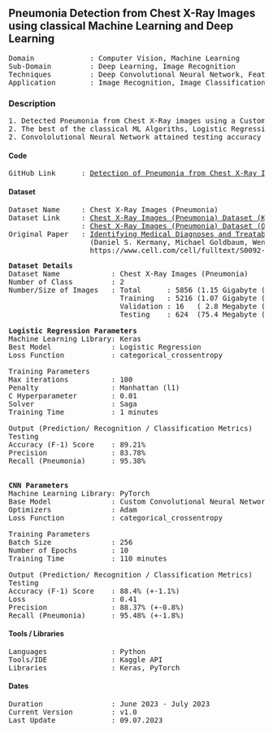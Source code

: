 ## Pneumonia Detection from Chest X-Ray Images using classical Machine Learning and Deep Learning                                             

<pre>
Domain             : Computer Vision, Machine Learning
Sub-Domain         : Deep Learning, Image Recognition
Techniques         : Deep Convolutional Neural Network, Feature Extraction, Classical ML Aglorithms 
Application        : Image Recognition, Image Classification, Medical Imaging
</pre>

### Description
<pre>
1. Detected Pneumonia from Chest X-Ray images using a Custom Convolutional Neural Network model and Classical ML Aglorithms.
2. The best of the classical ML Algoriths, Logistic Regression, attained testing accuracy of 89.21%.
2. Convololutional Neural Network attained testing accuracy 88.41% (+-1.1%) and a loss of 0.41.
</pre>

#### Code
<pre>
GitHub Link      : <a href=https://github.com/mdarm/Pneumonia-X-Ray-Detection>Detection of Pneumonia from Chest X-Ray Images</a>
</pre>

#### Dataset
<pre>
Dataset Name     : Chest X-Ray Images (Pneumonia)
Dataset Link     : <a href=https://www.kaggle.com/paultimothymooney/chest-xray-pneumonia>Chest X-Ray Images (Pneumonia) Dataset (Kaggle)</a>
                 : <a href=https://data.mendeley.com/datasets/rscbjbr9sj/2>Chest X-Ray Images (Pneumonia) Dataset (Original Dataset)</a>
Original Paper   : <a href=https://www.cell.com/cell/fulltext/S0092-8674(18)30154-5>Identifying Medical Diagnoses and Treatable Diseases by Image-Based Deep Learning</a>
                   (Daniel S. Kermany, Michael Goldbaum, Wenjia Cai, M. Anthony Lewis, Huimin Xia, Kang Zhang)
                   https://www.cell.com/cell/fulltext/S0092-8674(18)30154-5
</pre>

<pre>
<b>Dataset Details</b>
Dataset Name            : Chest X-Ray Images (Pneumonia)
Number of Class         : 2
Number/Size of Images   : Total      : 5856 (1.15 Gigabyte (GB))
                          Training   : 5216 (1.07 Gigabyte (GB))
                          Validation : 16   ( 2.8 Megabyte (MB))
                          Testing    : 624  (75.4 Megabyte (MB))

<b>Logistic Regression Parameters</b>
Machine Learning Library: Keras 
Best Model              : Logistic Regression
Loss Function           : categorical_crossentropy

Training Parameters
Max iterations          : 100 
Penalty                 : Manhattan (l1)
C Hyperparameter        : 0.01
Solver                  : Saga
Training Time           : 1 minutes 

Output (Prediction/ Recognition / Classification Metrics)
Testing
Accuracy (F-1) Score    : 89.21% 
Precision               : 83.78%
Recall (Pneumonia)      : 95.38% 


<b>CNN Parameters</b>
Machine Learning Library: PyTorch 
Base Model              : Custom Convolutional Neural Network
Optimizers              : Adam
Loss Function           : categorical_crossentropy

Training Parameters
Batch Size              : 256 
Number of Epochs        : 10 
Training Time           : 110 minutes 

Output (Prediction/ Recognition / Classification Metrics)
Testing
Accuracy (F-1) Score    : 88.4% (+-1.1%)
Loss                    : 0.41
Precision               : 88.37% (+-0.8%)
Recall (Pneumonia)      : 95.48% (+-1.8%)
</pre>

#### Tools / Libraries
<pre>
Languages               : Python
Tools/IDE               : Kaggle API 
Libraries               : Keras, PyTorch
</pre>

#### Dates
<pre>
Duration                : June 2023 - July 2023
Current Version         : v1.0
Last Update             : 09.07.2023
</pre>
